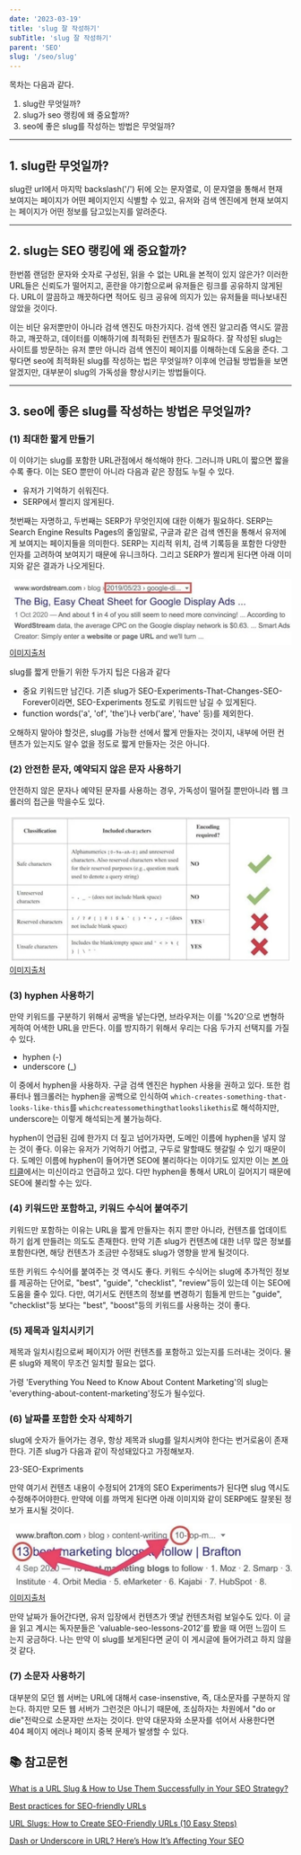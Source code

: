 ```yaml
---
date: '2023-03-19'
title: 'slug 잘 작성하기'
subTitle: 'slug 잘 작성하기'
parent: 'SEO'
slug: '/seo/slug'
---
```


목차는 다음과 같다.

1. slug란 무엇일까?
2. slug가 seo 랭킹에 왜 중요할까?
3. seo에 좋은 slug를 작성하는 방법은 무엇일까?

---

## 1. slug란 무엇일까?

slug란 url에서 마지막 backslash('/') 뒤에 오는 문자열로, 이 문자열을 통해서 현재 보여지는 페이지가 어떤 페이지인지 식별할 수 있고, 유저와 검색 엔진에게 현재 보여지는 페이지가 어떤 정보를 담고있는지를 알려준다.

---

## 2. slug는 SEO 랭킹에 왜 중요할까?

한번쯤 랜덤한 문자와 숫자로 구성된, 읽을 수 없는 URL을 본적이 있지 않은가? 이러한 URL들은 신뢰도가 떨어지고, 혼란을 야기함으로써 유저들은 링크를 공유하지 않게된다. URL이 깔끔하고 깨끗하다면 적어도 링크 공유에 의지가 있는 유저들을 떠나보내진 않았을 것이다.

이는 비단 유저뿐만이 아니라 검색 엔진도 마찬가지다. 검색 엔진 알고리즘 역시도 깔끔하고, 깨끗하고, 데이터를 이해하기에 최적화된 컨텐츠가 필요하다. 잘 작성된 slug는 사이트를 방문하는 유저 뿐만 아니라 검색 엔진이 페이지를 이해하는데 도움을 준다. 그렇다면 seo에 최적화된 slug를 작성하는 법은 무엇일까? 이후에 언급될 방법들을 보면 알겠지만, 대부분이 slug의 가독성을 향상시키는 방법들이다.

---

## 3. seo에 좋은 slug를 작성하는 방법은 무엇일까?

### (1) 최대한 짧게 만들기
이 이야기는 slug를 포함한 URL관점에서 해석해야 한다. 그러니까 URL이 짧으면 짧을수록 좋다. 이는 SEO 뿐만이 아니라 다음과 같은 장점도 누릴 수 있다.

- 유저가 기억하기 쉬워진다.
- SERP에서 짤리지 않게된다.

첫번째는 자명하고, 두번째는 SERP가 무엇인지에 대한 이해가 필요하다. SERP는 Search Engine Results Pages의 줄임말로, 구글과 같은 검색 엔진을 통해서 유저에게 보여지는 페이지들을 의미한다. SERP는 지리적 위치, 검색 기록등을 포함한 다양한 인자를 고려하여 보여지기 때문에 유니크하다. 그리고 SERP가 짤리게 된다면 아래 이미지와 같은 결과가 나오게된다.

![](./serp-trucation.png)
[이미지출처](https://seosherpa.com/url-slugs/)

slug를 짧게 만들기 위한 두가지 팁은 다음과 같다

- 중요 키워드만 남긴다. 기존 slug가 SEO-Experiments-That-Changes-SEO-Forever이라면, SEO-Experiments 정도로 키워드만 남길 수 있게된다.
- function words('a', 'of', 'the')나 verb('are', 'have' 등)를 제외한다.

오해하지 말아야 할것은, slug를 가능한 선에서 짧게 만들자는 것이지, 내부에 어떤 컨텐츠가 있는지도 알수 없을 정도로 짧게 만들자는 것은 아니다.

### (2) 안전한 문자, 예약되지 않은 문자 사용하기

안전하지 않은 문자나 예약된 문자를 사용하는 경우, 가독성이 떨어질 뿐만아니라 웹 크롤러의 접근을 막을수도 있다.

![](./character.png)
[이미지출처](https://seosherpa.com/url-slugs/)

### (3) hyphen 사용하기

만약 키워드를 구분하기 위해서 공백을 넣는다면, 브라우저는 이를 '%20'으로 변형하게하여 어색한 URL을 만든다. 이를 방지하기 위해서 우리는 다음 두가지 선택지를 가질 수 있다.

- hyphen (-)
- underscore (_)

이 중에서 hyphen을 사용하자. 구글 검색 엔진은 hyphen 사용을 권하고 있다. 또한 컴퓨터나 웹크롤러는 hyphen을 공백으로 인식하여 `which-creates-something-that-looks-like-this`를 `whichcreatessomethingthatlookslikethis`로 해석하지만, underscore는 이렇게 해석되는게 불가능하다.

hyphen이 언급된 김에 한가지 더 짚고 넘어가자면, 도메인 이름에 hyphen을 넣지 않는 것이 좋다. 이유는 유저가 기억하기 어렵고, 구두로 말할때도 헷갈릴 수 있기 때문이다. 도메인 이름에 hyphen이 들어가면 SEO에 불리하다는 이야기도 있지만 이는 [본 아티클](https://news.gandi.net/en/2020/08/should-i-put-a-dash-in-my-domain-name/)에서는 미신이라고 언급하고 있다. 다만 hyphen을 통해서 URL이 길어지기 때문에 SEO에 불리할 수는 있다.

### (4) 키워드만 포함하고, 키워드 수식어 붙여주기
키워드만 포함하는 이유는 URL을 짧게 만들자는 취지 뿐만 아니라, 컨텐츠를 업데이트하기 쉽게 만들려는 의도도 존재한다. 만약 기존 slug가 컨텐츠에 대한 너무 많은 정보를 포함한다면, 해당 컨텐츠가 조금만 수정돼도 slug가 영향을 받게 될것이다.

또한 키워드 수식어를 붙여주는 것 역시도 좋다. 키워드 수식어는 slug에 추가적인 정보를 제공하는 단어로, "best", "guide", "checklist", "review"등이 있는데 이는 SEO에 도움을 줄수 있다. 다만, 여기서도 컨텐츠의 정보를 변경하기 힘들게 만드는 "guide", "checklist"등 보다는 "best", "boost"등의 키워드를 사용하는 것이 좋다.

### (5) 제목과 일치시키기
제목과 일치시킴으로써 페이지가 어떤 컨텐츠를 포함하고 있는지를 드러내는 것이다. 물론 slug와 제목이 무조건 일치할 필요는 없다.

가령 'Everything You Need to Know About Content Marketing'의 slug는 'everything-about-content-marketing'정도가 될수있다.

### (6) 날짜를 포함한 숫자 삭제하기
slug에 숫자가 들어가는 경우, 항상 제목과 slug를 일치시켜야 한다는 번거로움이 존재한다. 기존 slug가 다음과 같이 작성돼있다고 가정해보자.

23-SEO-Expriments

만약 여기서 컨텐츠 내용이 수정되어 21개의 SEO Experiments가 된다면 slug 역시도 수정해주어야한다. 만약에 이를 까먹게 된다면 아래 이미지와 같이 SERP에도 잘못된 정보가 표시될 것이다.

![](./wrong-serp.png)
[이미지출처](https://seosherpa.com/url-slugs/)

만약 날짜가 들어간다면, 유저 입장에서 컨텐츠가 옛날 컨텐츠처럼 보일수도 있다. 이 글을 읽고 계시는 독자분들은 'valuable-seo-lessons-2012'를 봤을 때 어떤 느낌이 드는지 궁금하다. 나는 만약 이 slug를 보게된다면 굳이 이 게시글에 들어가려고 하지 않을 것 같다.

### (7) 소문자 사용하기
대부분의 모던 웹 서버는 URL에 대해서 case-insenstive, 즉, 대소문자를 구분하지 않는다. 하지만 모든 웹 서버가 그런것은 아니기 때문에, 조심하자는 차원에서 "do or die"전략으로 소문자만 쓰자는 것이다. 만약 대문자와 소문자를 섞어서 사용한다면 404 페이지 에러나 페이지 중복 문제가 발생할 수 있다.

## 📚 참고문헌

[What is a URL Slug & How to Use Them Successfully in Your SEO Strategy?](https://rockcontent.com/blog/what-is-url-slug/)

[Best practices for SEO-friendly URLs](https://yoast.com/seo-friendly-urls/)

[URL Slugs: How to Create SEO-Friendly URLs (10 Easy Steps)](https://seosherpa.com/url-slugs/)

[Dash or Underscore in URL? Here’s How It’s Affecting Your SEO](https://studiohawk.com.au/blog/dash-or-underscore-in-url-heres-how-its-affecting-your-seo/)